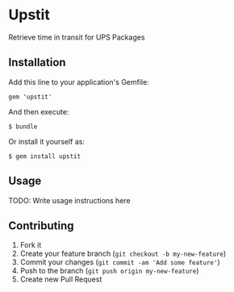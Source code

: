 # Upstit

Retrieve time in transit for UPS Packages

## Installation

Add this line to your application's Gemfile:

    gem 'upstit'

And then execute:

    $ bundle

Or install it yourself as:

    $ gem install upstit

## Usage

TODO: Write usage instructions here

## Contributing

1. Fork it
2. Create your feature branch (`git checkout -b my-new-feature`)
3. Commit your changes (`git commit -am 'Add some feature'`)
4. Push to the branch (`git push origin my-new-feature`)
5. Create new Pull Request
